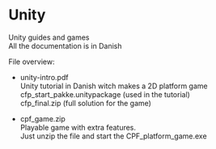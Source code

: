 # Unity
Unity guides and games  
All the documentation is in Danish

File overview:

* unity-intro.pdf  
Unity tutorial in Danish witch makes a 2D platform game  
cfp_start_pakke.unitypackage (used in the tutorial)  
cfp_final.zip (full solution for the game)

* cpf_game.zip  
Playable game with extra features.   
Just unzip the file and start the CPF_platform_game.exe

